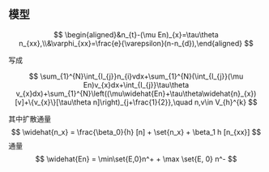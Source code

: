 ## 模型

$$ \begin{aligned}&n_{t}-(\mu En)_{x}=\tau\theta n_{xx},\\&\varphi_{xx}=\frac{e}{\varepsilon}(n-n_{d}),\end{aligned} $$

写成

$$ \sum_{1}^{N}\int_{I_{j}}n_{i}vdx+\sum_{1}^{N}(\int_{I_{j}}(\mu En)v_{x}dx+\int_{I_{j}}\tau\theta v_{x}dx)+\sum_{1}^{N}\left((\mu\widehat{En}+\tau\theta\widehat{n}_{x})[v]+\{v_{x}\}[\tau\theta n]\right)_{j+\frac{1}{2}},\quad n,v\in V_{h}^{k} $$

其中扩散通量
$$
\widehat{n_x} = \frac{\beta_0}{h} [n] + \set{n_x} + \beta_1 h [n_{xx}]
$$
通量
$$
\widehat{En} = \min\set{E,0}n^+ + \max \set{E, 0} n^-
$$
